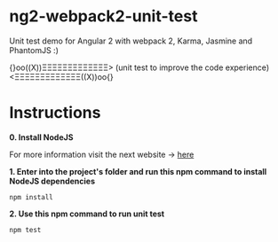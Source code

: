 # ng2-webpack2-unit-test
Unit test demo for Angular 2 with webpack 2, Karma, Jasmine and PhantomJS :)

{}oo((X))ΞΞΞΞΞΞΞΞΞΞΞΞΞ> (unit test to improve the code experience) <ΞΞΞΞΞΞΞΞΞΞΞΞΞ((X))oo{}

# Instructions

**0. Install NodeJS** 

For more information visit the next website -> [here](https://nodejs.org/es/)

**1. Enter into the project's folder and run this npm command to install NodeJS dependencies**

 ``` [console]
 npm install
 ```

**2. Use this npm command to run unit test**

 ``` [console]
npm test
 ```
 
 
